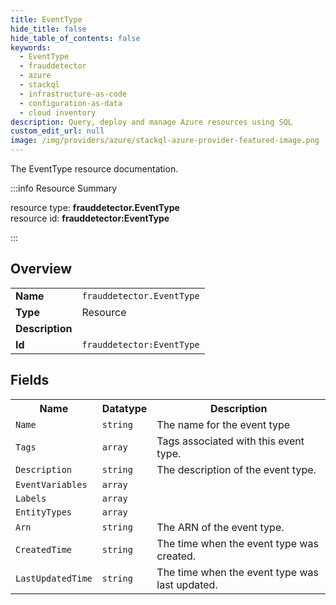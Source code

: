 ```yaml
---
title: EventType
hide_title: false
hide_table_of_contents: false
keywords:
  - EventType
  - frauddetector
  - azure
  - stackql
  - infrastructure-as-code
  - configuration-as-data
  - cloud inventory
description: Query, deploy and manage Azure resources using SQL
custom_edit_url: null
image: /img/providers/azure/stackql-azure-provider-featured-image.png
---
```

The EventType resource documentation.

:::info Resource Summary

<div class="row">
<div class="providerDocColumn">
<span>resource type:&nbsp;<b>frauddetector.EventType</b></span><br />
<span>resource id:&nbsp;<b>frauddetector:EventType</b></span><br />
</div>
</div>

:::

## Overview
<table><tbody>
<tr><td><b>Name</b></td><td><code>frauddetector.EventType</code></td></tr>
<tr><td><b>Type</b></td><td>Resource</td></tr>
<tr><td><b>Description</b></td><td></td></tr>
<tr><td><b>Id</b></td><td><code>frauddetector:EventType</code></td></tr>
</tbody></table>

## Fields
<table><tbody>
<tr><th>Name</th><th>Datatype</th><th>Description</th></tr>
<tr><td><code>Name</code></td><td><code>string</code></td><td>The name for the event type</td></tr><tr><td><code>Tags</code></td><td><code>array</code></td><td>Tags associated with this event type.</td></tr><tr><td><code>Description</code></td><td><code>string</code></td><td>The description of the event type.</td></tr><tr><td><code>EventVariables</code></td><td><code>array</code></td><td></td></tr><tr><td><code>Labels</code></td><td><code>array</code></td><td></td></tr><tr><td><code>EntityTypes</code></td><td><code>array</code></td><td></td></tr><tr><td><code>Arn</code></td><td><code>string</code></td><td>The ARN of the event type.</td></tr><tr><td><code>CreatedTime</code></td><td><code>string</code></td><td>The time when the event type was created.</td></tr><tr><td><code>LastUpdatedTime</code></td><td><code>string</code></td><td>The time when the event type was last updated.</td></tr>
</tbody></table>
